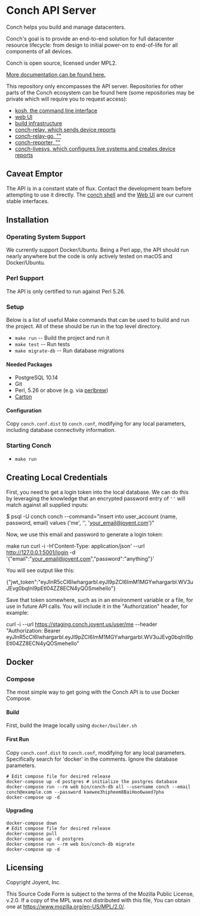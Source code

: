 # Conch API Server

Conch helps you build and manage datacenters.

Conch's goal is to provide an end-to-end solution for full datacenter resource
lifecycle: from design to initial power-on to end-of-life for all components of
all devices.

Conch is open source, licensed under MPL2.

[More documentation can be found here.](https://joyent.github.io/conch-api/)

This repository only encompasses the API server. Repositories for other parts of
the Conch ecosystem can be found here (some repositories may be private which
will require you to request access):

* [kosh, the command line interface](https://github.com/joyent/kosh)
* [web UI](https://github.com/joyent/conch-ui)
* [build infrastructure](https://github.com/joyent/buildops-infra)
* [conch-relay, which sends device reports](https://github.com/joyent/conch-relay)
* [conch-relay-go, ""](https://github.com/joyent/conch-relay-go)
* [conch-reporter, ""](https://github.com/joyent/conch-reporter)
* [conch-livesys, which configures live systems and creates device reports](https://github.com/joyent/conch-livesys)

## Caveat Emptor

The API is in a constant state of flux. Contact the development team before
attempting to use it directly.
The [conch shell](https://github.com/joyent/kosh)
and the [Web UI](https://github.com/joyent/conch-ui) are our current stable interfaces.

## Installation

### Operating System Support

We currently support Docker/Ubuntu. Being a Perl app, the API
should run nearly anywhere but the code is only actively tested on macOS and
Docker/Ubuntu.

### Perl Support

The API is only certified to run against Perl 5.26.

### Setup

Below is a list of useful Make commands that can be used to build and run the
project. All of these should be run in the top level directory.

* `make run` -- Build the project and run it
* `make test` -- Run tests
* `make migrate-db` -- Run database migrations

#### Needed Packages

* PostgreSQL 10.14
* Git
* Perl, 5.26 or above (e.g. via [perlbrew](https://perlbrew.pl/))
* [Carton](https://metacpan.org/dist/Carton)

#### Configuration

Copy `conch.conf.dist` to `conch.conf`, modifying for any local parameters,
including database connectivity information.

### Starting Conch

* `make run`

## Creating Local Credentials

First, you need to get a login token into the local database. We can do this by leveraging the
knowledge that an encrypted password entry of `''` will match against all supplied inputs:

  $ psql -U conch conch --command="insert into user_account (name, password, email) values ('me', '', 'your_email@joyent.com')"

Now, we use this email and password to generate a login token:

  make run
  curl -i -H'Content-Type: application/json' --url http://127.0.0.1:5001/login -d '{"email":"your_email@joyent.com","password":"anything"}'

You will see output like this:

  {"jwt_token":"eyJInR5cCI6Iwhargarbl.eyJl9pZCI6ImM1MGYwhargarbl.WV3uJEvg0bqInI9pEtl04ZZ8ECN4yQOSmehello"}

Save that token somewhere, such as in an environment variable or a file, for use in future API calls. You will include it in the "Authorization" header, for example:

  curl -i --url https://staging.conch.joyent.us/user/me --header "Authorization: Bearer eyJInR5cCI6Iwhargarbl.eyJl9pZCI6ImM1MGYwhargarbl.WV3uJEvg0bqInI9pEtl04ZZ8ECN4yQOSmehello"

## Docker

### Compose

The most simple way to get going with the Conch API is to use Docker Compose.

#### Build

First, build the image locally using `docker/builder.sh`

#### First Run

Copy `conch.conf.dist` to `conch.conf`, modifying for any local parameters.
Specifically search for 'docker' in the comments. Ignore the database
parameters.


```
# Edit compose file for desired release
docker-compose up -d postgres # initialize the postgres database
docker-compose run --rm web bin/conch-db all --username conch --email conch@example.com --password kaewee3hipheem8BaiHoo6waed7pha
docker-compose up -d
```

#### Upgrading

```
docker-compose down
# Edit compose file for desired release
docker-compose pull
docker-compose up -d postgres
docker-compose run --rm web bin/conch-db migrate
docker-compose up -d
```


## Licensing

Copyright Joyent, Inc.

This Source Code Form is subject to the terms of the Mozilla Public License,
v.2.0. If a copy of the MPL was not distributed with this file, You can obtain
one at <https://www.mozilla.org/en-US/MPL/2.0/>.
